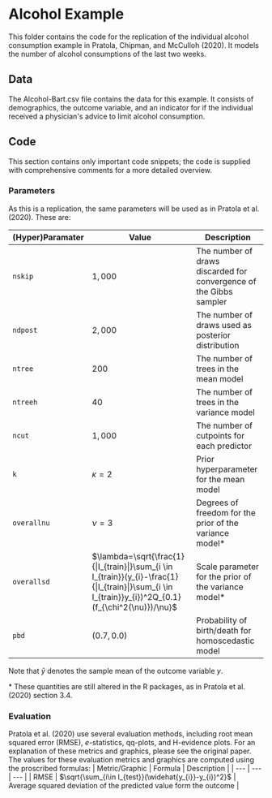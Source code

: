 # Alcohol Example
This folder contains the code for the replication of the individual alcohol consumption example in Pratola, Chipman, and McCulloh (2020). It models the number of alcohol consumptions of the last two weeks.

## Data
The Alcohol-Bart.csv file contains the data for this example. It consists of demographics, the outcome variable, and an indicator for if the individual received a physician's advice to limit alcohol consumption.

## Code
This section contains only important code snippets; the code is supplied with comprehensive comments for a more detailed overview.

### Parameters
As this is a replication, the same parameters will be used as in Pratola et al. (2020). These are:

| (Hyper)Paramater | Value | Description |
| --- | --- | --- |
| `nskip` | $1,000$ | The number of draws discarded for convergence of the Gibbs sampler |
| `ndpost` | $2,000$ | The number of draws used as posterior distribution |
| `ntree` | $200$  | The number of trees in the mean model | 
| `ntreeh` | $40$ | The number of trees in the variance model |
| `ncut` | $1,000$ | The number of cutpoints for each predictor |
| `k` | $\kappa = 2$ | Prior hyperparameter for the mean model |
| `overallnu` | $\nu=3$ | Degrees of freedom for the prior of the variance model* |
| `overallsd` | $\lambda=\sqrt{\frac{1}{\|I_{train}\|}\sum_{i \in I_{train}}(y_{i}-\frac{1}{\|I_{train}\|}\sum_{i \in I_{train}}y_{i})^2Q_{0.1}(f_{\chi^2(\nu)})/\nu}$ | Scale parameter for the prior of the variance model* |
| `pbd` | $(0.7, 0.0)$ | Probability of birth/death for homoscedastic model |

Note that $\bar{y}$ denotes the sample mean of the outcome variable $y$.

$*$ These quantities are still altered in the R packages, as in Pratola et al. (2020) section 3.4.

### Evaluation
Pratola et al. (2020) use several evaluation methods, including root mean squared error (RMSE), $e$-statistics, qq-plots, and H-evidence plots. For an explanation of these metrics and graphics, please see the original paper. The values for these evaluation metrics and graphics are computed using the proscribed formulas:
| Metric/Graphic | Formula | Description |
| --- | --- | --- |
| RMSE | $\sqrt{\sum_{i\in I_{test}}(\widehat{y_{i}}-y_{i})^2}$ | Average squared deviation of the predicted value form the outcome |
